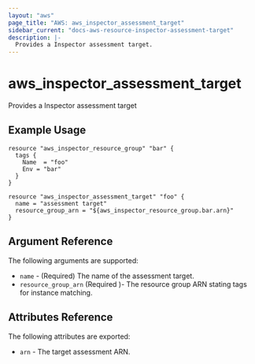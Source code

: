 ```yaml
---
layout: "aws"
page_title: "AWS: aws_inspector_assessment_target"
sidebar_current: "docs-aws-resource-inspector-assessment-target"
description: |-
  Provides a Inspector assessment target.
---
```


# aws\_inspector\_assessment\_target

Provides a Inspector assessment target

## Example Usage

```
resource "aws_inspector_resource_group" "bar" {
  tags {
    Name  = "foo"
    Env = "bar"
  }
}

resource "aws_inspector_assessment_target" "foo" {
  name = "assessment target"
  resource_group_arn = "${aws_inspector_resource_group.bar.arn}"
}
```

## Argument Reference

The following arguments are supported:

* `name` - (Required) The name of the assessment target.
* `resource_group_arn` (Required )- The resource group ARN stating tags for instance matching.

## Attributes Reference

The following attributes are exported:

* `arn` - The target assessment ARN.
